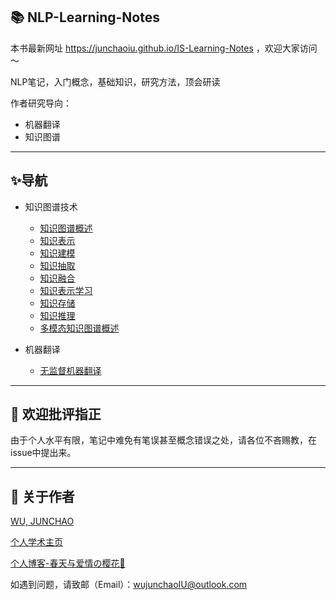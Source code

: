 
📚 NLP-Learning-Notes
-----
本书最新网址 https://junchaoiu.github.io/IS-Learning-Notes ，欢迎大家访问 ～

NLP笔记，入门概念，基础知识，研究方法，顶会研读

作者研究导向：
- 机器翻译
- 知识图谱

-----
## ✨导航
- 知识图谱技术
    - [知识图谱概述](https://github.com/junchaoIU/IS-Learning-Notes/tree/main/docs/知识图谱技术/知识图谱概述/知识图谱概述.md)
    - [知识表示](https://github.com/junchaoIU/IS-Learning-Notes/tree/main/docs/知识图谱技术/知识表示/知识表示.md)
    - [知识建模](https://github.com/junchaoIU/IS-Learning-Notes/tree/main/docs/知识图谱技术/知识建模/知识建模.md)
    - [知识抽取](https://github.com/junchaoIU/IS-Learning-Notes/tree/main/docs/知识图谱技术/知识抽取/知识抽取.md)
    - [知识融合](https://github.com/junchaoIU/IS-Learning-Notes/tree/main/docs/知识图谱技术/知识融合/知识融合.md)
    - [知识表示学习](https://github.com/junchaoIU/IS-Learning-Notes/tree/main/docs/知识图谱技术/知识表示学习/知识表示学习.md)
    - [知识存储](https://github.com/junchaoIU/IS-Learning-Notes/tree/main/docs/知识图谱技术/知识存储/知识存储.md)
    - [知识推理](https://github.com/junchaoIU/IS-Learning-Notes/tree/main/docs/知识图谱技术/知识推理/知识推理.md)
    - [多模态知识图谱概述](https://github.com/junchaoIU/IS-Learning-Notes/tree/main/docs/知识图谱技术/多模态知识图谱概述/多模态知识图谱概述.md)

- 机器翻译
    - [无监督机器翻译](https://github.com/junchaoIU/IS-Learning-Notes/tree/main/docs/机器翻译/无监督机器翻译.md)

-----
## 🍉 欢迎批评指正 
由于个人水平有限，笔记中难免有笔误甚至概念错误之处，请各位不吝赐教，在issue中提出来。

-----
## 🌸 关于作者
[WU, JUNCHAO](https://github.com/junchaoIU)

[个人学术主页](https://junchaoiu.github.io/)

[个人博客-春天与爱情の樱花🌸](https://www.wujunchao.top/)

如遇到问题，请致邮（Email）：wujunchaoIU@outlook.com